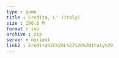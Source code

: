 ```yaml
---
type : game
title : Eredita, L' (Italy)
size : 190.6 M
format : iso
archive : zip
server : myrient
link2 : Eredita%2C%20L%27%20%28Italy%29
---
```

